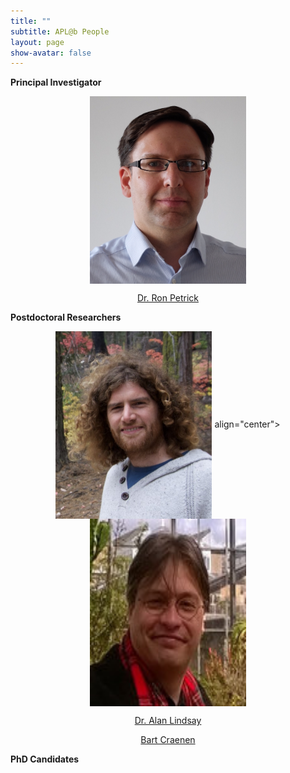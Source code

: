 ```yaml
---
title: ""
subtitle: APL@b People
layout: page
show-avatar: false
---
```


**Principal Investigator**

<p align="center"> <img src="/img/ron.jpg" align="center" width="250" height="300"> </p>

<p align="center">
<a href="http://homepages.inf.ed.ac.uk/rpetrick/" style="float: ;">Dr. Ron Petrick</a> 
</p>


**Postdoctoral Researchers**

<p align="center"> <img src="/img/alan.jpg" align="center" width="250" height="300"> align="center"> <img src="/img/bart.jpg" align="center" width="250" height="300"> </p>

<p align="center">
<a href="https://researchportal.hw.ac.uk/en/persons/alan-lindsay" style="float: ;">Dr. Alan Lindsay</a> 
</p>

<p align="center">
<a href="https://scholar.google.ch/citations?hl=de&user=i8JsL7QAAAAJ&view_op=list_works" style="float: ;">Bart Craenen</a> 
</p>

**PhD Candidates**



